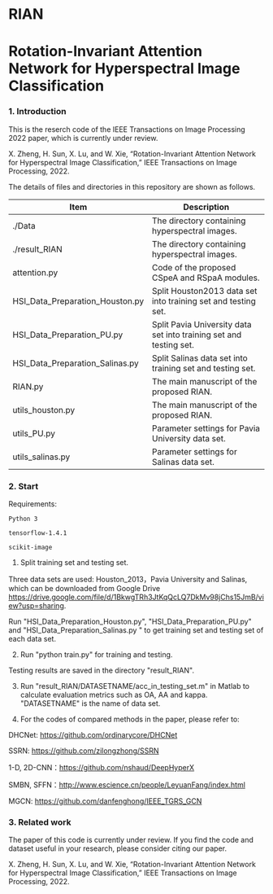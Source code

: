 # RIAN

# Rotation-Invariant Attention Network for Hyperspectral Image Classification


### 1. Introduction

This is the reserch code of the IEEE Transactions on Image Processing 2022 paper, which is currently under review.

X. Zheng, H. Sun, X. Lu, and W. Xie, “Rotation-Invariant Attention Network for Hyperspectral Image Classification,” IEEE Transactions on 
Image Processing, 2022.

The details of files and directories in this repository are shown as follows.

| Item                 			| Description	|
|---------------------------------------|------------------------------------------------------------------|
| ./Data                 		| The directory containing hyperspectral images.|
| ./result_RIAN				| The directory containing hyperspectral images.|
| attention.py 				| Code of the proposed CSpeA and RSpaA modules.|
| HSI_Data_Preparation_Houston.py	| Split Houston2013 data set into training set and testing set.|
| HSI_Data_Preparation_PU.py		| Split Pavia University data set into training set and testing set.|
| HSI_Data_Preparation_Salinas.py	| Split Salinas data set into training set and testing set.|
| RIAN.py 				| The main manuscript of the proposed RIAN.|
| utils_houston.py			| The main manuscript of the proposed RIAN.|
| utils_PU.py				| Parameter settings for Pavia University data set.|
| utils_salinas.py			| Parameter settings for Salinas data set.|

### 2. Start


Requirements:
             
	Python 3
	
	tensorflow-1.4.1

	scikit-image

1. Split training set and testing set. 

Three data sets are used: Houston_2013，Pavia University and Salinas, which can be downloaded from Google Drive https://drive.google.com/file/d/1BkwgTRh3JtKqQcLQ7DkMv98jChs15JmB/view?usp=sharing.

Run "HSI_Data_Preparation_Houston.py", "HSI_Data_Preparation_PU.py" and "HSI_Data_Preparation_Salinas.py " to get training set and testing set of each data set.


2. Run "python train.py" for training and testing.

Testing results are saved in the directory "result_RIAN".


3. Run "result_RIAN/DATASETNAME/acc_in_testing_set.m" in Matlab to calculate evaluation metrics such as OA, AA and kappa. "DATASETNAME" is the name of data set.


4. For the codes of compared methods in the paper, please refer to:

DHCNet: https://github.com/ordinarycore/DHCNet

SSRN: https://github.com/zilongzhong/SSRN

1-D, 2D-CNN：https://github.com/nshaud/DeepHyperX

SMBN, SFFN：http://www.escience.cn/people/LeyuanFang/index.html

MGCN: https://github.com/danfenghong/IEEE_TGRS_GCN



### 3. Related work

The paper of this code is currently under review. If you find the code and dataset useful in your research, please consider citing our paper.


X. Zheng, H. Sun, X. Lu, and W. Xie, “Rotation-Invariant Attention Network for Hyperspectral Image Classification,” IEEE Transactions on 
Image Processing, 2022.


